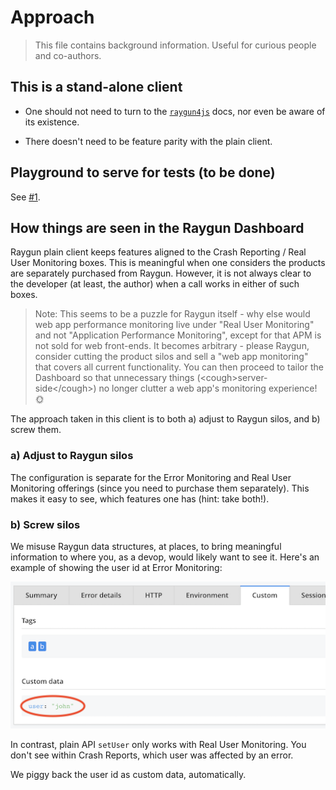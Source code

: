 # Approach

>This file contains background information. Useful for curious people and co-authors.

## This is a stand-alone client

- One should not need to turn to the [`raygun4js`](https://github.com/MindscapeHQ/raygun4js) docs, nor even be aware of its existence.

- There doesn't need to be feature parity with the plain client.

## Playground to serve for tests (to be done)

See [#1](https://github.com/akauppi/rg4esm/issues/1).

## How things are seen in the Raygun Dashboard

Raygun plain client keeps features aligned to the Crash Reporting / Real User Monitoring boxes. This is meaningful when one considers the products are separately purchased from Raygun. However, it is not always clear to the developer (at least, the author) when a call works in either of such boxes.

>Note: This seems to be a puzzle for Raygun itself - why else would web app performance monitoring live under "Real User Monitoring" and not "Application Performance Monitoring", except for that APM is not sold for web front-ends. It becomes arbitrary - please Raygun, consider cutting the product silos and sell a "web app monitoring" that covers all current functionality. You can then proceed to tailor the Dashboard so that unnecessary things (&lt;cough&gt;server-side&lt;/cough&gt;) no longer clutter a web app's monitoring experience! 🌞

The approach taken in this client is to both a) adjust to Raygun silos, and b) screw them.

### a) Adjust to Raygun silos

The configuration is separate for the Error Monitoring and Real User Monitoring offerings (since you need to purchase them separately). This makes it easy to see, which features one has (hint: take both!).

### b) Screw silos

We misuse Raygun data structures, at places, to bring meaningful information to where you, as a devop, would likely want to see it. Here's an example of showing the user id at Error Monitoring:

![](.images/user-in-errors.png)

In contrast, plain API `setUser` only works with Real User Monitoring. You don't see within Crash Reports, which user was affected by an error.

We piggy back the user id as custom data, automatically.
